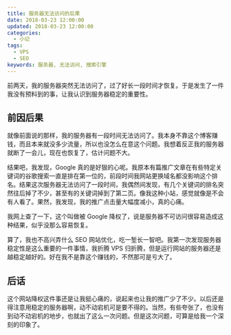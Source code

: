 ```yaml
---
title: 服务器无法访问的后果
date: 2018-03-23 12:00:00
updated: 2018-03-23 12:00:00
categories:
  - 小记
tags:
  - VPS
  - SEO
keywords: 服务器, 无法访问, 搜索引擎
---
```


前两天，我的服务器突然无法访问了，过了好长一段时间才恢复。于是发生了一件我没有预料到的事，让我认识到服务器稳定的重要性。

<!--more-->

## 前因后果

就像前面说的那样，我的服务器有一段时间无法访问了。我本身不靠这个博客赚钱，而且本来就没多少流量，所以也没怎么在意这个问题。我想着反正我的服务器就断了一会儿，现在也恢复了，估计问题不大。

结果吧，我发现，Google 真的是好狠的心呢。我原本有篇推广文章在有些特定关键词的谷歌搜索一直是排在第一位的，前段时间我网站更换域名都没影响这个排名。结果这次服务器无法访问了一段时间，我偶然间发现，有几个关键词的排名突然往后掉了不少，甚至有的关键词掉到了第二页。像我这种小站，感觉就像是不会有人看了。果然，我发现，我的推广点击量大幅度减小，真的心痛。

我网上查了一下，这个叫做被 Google 降权了，说是服务器不可访问很容易造成这种结果，似乎没那么容易恢复。

算了，我也不高兴弄什么 SEO 网站优化，吃一堑长一智吧。我第一次发现服务器稳定性是这么重要的一件事情，我折腾 VPS 归折腾，但是运行网站的服务器还是越稳定越好的。好在我不是靠这个赚钱的，不然那可是亏大了。

## 后话

这个网站降权这件事还是让我挺心痛的，说起来也让我的推广少了不少。以后还是得注意用稳定的服务器啊，动不动宕机可是要不得的。当然，有些夸张了，也没有到动不动宕机的地步，也就出了这么一次问题。但是这次问题，可算是给我一个深刻的印象了。
